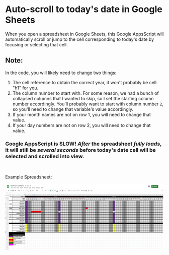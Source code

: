 # Auto-scroll to today's date in Google Sheets

When you open a spreadsheet in Google Sheets, this Google AppsScript will automatically scroll or jump to the cell corresponding to today's date by focusing or selecting that cell.

## Note:
In the code, you will likely need to change two things:
1. The cell reference to obtain the correct year, it won't probably be cell "h1" for you.
2. The column number to start with.  For some reason, we had a bunch of collapsed columns that I wanted to skip, so I set the starting column number accordingly.  You'll probably want to start with column number `2`, so you'll need to change that variable's value accordingly.
3. If your month names are not on row 1, you will need to change that value.
4. If your day numbers are not on row 2, you will need to change that value.

### Google AppsScript is SLOW!  *After* the spreadsheet *fully loads*, it will still be *several seconds* before today's date cell will be selected and scrolled into view.

<br/>

Example Spreadsheet:

![example](https://github.com/dennishall/scroll-to-today-google-sheets/blob/main/OOO-Calendar-Google-Sheets.png?raw=true)
